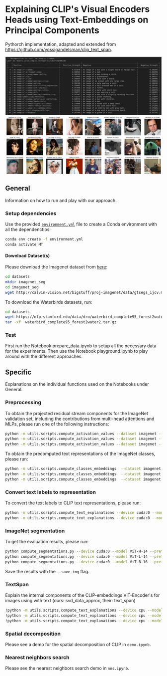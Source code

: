 # Explaining CLIP's Visual Encoders Heads using Text-Embeddings on Principal Components
Pythorch implementation, adapted and extended from https://github.com/yossigandelsman/clip_text_span.


![Teaser](images/teaser.png)

## General
Information on how to run and play with our approach.
### Setup dependencies
Use the provided [`environment.yml`](environment.yml) file to create a Conda environment with all the dependenctios:

```bash
conda env create -f environment.yml
conda activate MT
```
#### Download Dataset(s)
Please download the Imagenet dataset from [here](http://calvin-vision.net/bigstuff/proj-imagenet/data/gtsegs_ijcv.mat):

```bash
cd datasets
mkdir imagenet_seg
cd imagenet_seg
wget http://calvin-vision.net/bigstuff/proj-imagenet/data/gtsegs_ijcv.mat
```

To download the Waterbirds datasets, run:
```bash
cd datasets
wget https://nlp.stanford.edu/data/dro/waterbird_complete95_forest2water2.tar.gz
tar -xf  waterbird_complete95_forest2water2.tar.gz
```

### Test
First run the Notebook prepare_data.ipynb to setup all the necessary data for the experiments.
Then use the Notebook playground.ipynb to play around with the different approaches.

## Specific
Explanations on the individual functions used on the Notebooks under General.

### Preprocessing
To obtain the projected residual stream components for the ImageNet validation set, including the contributions from multi-head attentions and MLPs, please run one of the following instructions:

```bash
python -m utils.scripts.compute_activation_values --dataset imagenet --device cuda:0 --model ViT-H-14 --pretrained laion2b_s32b_b79k --data_path <PATH>
python -m utils.scripts.compute_activation_values --dataset imagenet --device cuda:0 --model ViT-L-14 --pretrained laion2b_s32b_b82k --data_path <PATH>
python -m utils.scripts.compute_activation_values --dataset imagenet --device cuda:0 --model ViT-B-16 --pretrained laion2b_s34b_b88k --data_path <PATH>
```

To obtain the precomputed text representations of the ImageNet classes, please run:
```bash
python -m utils.scripts.compute_classes_embeddings  --dataset imagenet --device cuda:0 --model ViT-H-14 --pretrained laion2b_s32b_b79k
python -m utils.scripts.compute_classes_embeddings  --dataset imagenet --device cuda:0 --model ViT-L-14 --pretrained laion2b_s32b_b82k
python -m utils.scripts.compute_classes_embeddings  --dataset imagenet --device cuda:0 --model ViT-B-16 --pretrained laion2b_s34b_b88k
```


### Convert text labels to representation 
To convert the text labels to CLIP text representations, please run:

```bash
python -m utils.scripts.compute_text_explanations --device cuda:0 --model ViT-L-14 --pretrained laion2b_s32b_b82k --data_path utils/text_descriptions/google_3498_english.txt
python -m utils.scripts.compute_text_explanations --device cuda:0 --model ViT-L-14 --pretrained laion2b_s32b_b82k --data_path utils/text_descriptions/top_1500_nouns_5_sentences_imagenet_bias_clean.txt
```

### ImageNet segmentation
To get the evaluation results, please run:

```bash
python compute_segmentations.py --device cuda:0 --model ViT-H-14 --pretrained laion2b_s32b_b79k --data_path imagenet_seg/gtsegs_ijcv.mat --save_img
python compute_segmentations.py --device cuda:0 --model ViT-L-14 --pretrained laion2b_s32b_b82k --data_path imagenet_seg/gtsegs_ijcv.mat --save_img
python compute_segmentations.py --device cuda:0 --model ViT-B-16 --pretrained laion2b_s34b_b88k --data_path imagenet_seg/gtsegs_ijcv.mat --save_img
```
Save the results with the `--save_img` flag.

### TextSpan

Explain the internal components of the CLIP-embeddings ViT-Encoder's for images using with text (ours: svd_data_approx, their: text_span)
```bash
!python -m utils.scripts.compute_text_explanations --device cpu --model ViT-H-14 --algorithm svd_data_approx --seed 12 --num_of_last_layers 4 --text_descriptions top_1500_nouns_5_sentences_imagenet_bias_clean
!python -m utils.scripts.compute_text_explanations --device cpu --model ViT-L-14 --algorithm svd_data_approx --seed 12 --num_of_last_layers 4 --text_descriptions top_1500_nouns_5_sentences_imagenet_bias_clean
!python -m utils.scripts.compute_text_explanations --device cpu --model ViT-B-16--algorithm svd_data_approx --seed 12 --num_of_last_layers 4 --text_descriptions top_1500_nouns_5_sentences_imagenet_bias_clean
```

### Spatial decomposition
Please see a demo for the spatial decomposition of CLIP in `demo.ipynb`. 


### Nearest neighbors search
Please see the nearest neighbors search demo in `nns.ipynb`.
